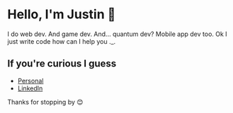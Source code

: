 # Hello, I'm Justin 👋

I do web dev. And game dev. And... quantum dev? Mobile app dev too. Ok I just write code how can I help you ._.

## If you're curious I guess

- [Personal](https://www.flatlined.gg/)
- [LinkedIn](https://www.linkedin.com/in/justin-flatlined/)

Thanks for stopping by 😊
